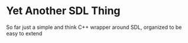 # Yet Another SDL Thing

So far just a simple and think C++ wrapper around SDL,
organized to be easy to extend
